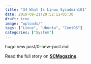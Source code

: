 ```yaml
---
title: "34 What Is Linux Sysadmin101"
date: 2019-09-21T20:52:11+05:30
draft: true
image: "uploads/"
tags: ["Linux", "Ubuntu", "CentOS"]
categories: ["System"]
---
```


hugo new post/0-new-post.md

Read the full story on **[SCMagazine](https://www.scmagazine.com/home/security-news/vulnerabilities/flaw-allows-attackers-to-alter-media-files-sent-via-whatsapp-telegram-say-researchers/)**.